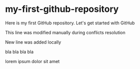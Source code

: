# my-first-github-repository

Here is my first GitHub repository. Let's get started with GitHub

This line was modified manually during conflicts resolution

New line was added locally

bla bla bla bla

lorem ipsum dolor sit amet
